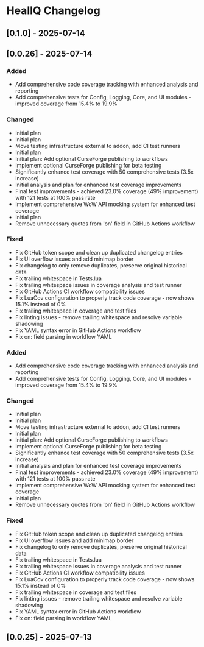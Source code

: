 # HealIQ Changelog

## [0.1.0] - 2025-07-14



## [0.0.26] - 2025-07-14

### Added
- Add comprehensive code coverage tracking with enhanced analysis and reporting
- Add comprehensive tests for Config, Logging, Core, and UI modules - improved coverage from 15.4% to 19.9%

### Changed
- Initial plan
- Initial plan
- Move testing infrastructure external to addon, add CI test runners
- Initial plan
- Initial plan: Add optional CurseForge publishing to workflows
- Implement optional CurseForge publishing for beta testing
- Significantly enhance test coverage with 50 comprehensive tests (3.5x increase)
- Initial analysis and plan for enhanced test coverage improvements
- Final test improvements - achieved 23.0% coverage (49% improvement) with 121 tests at 100% pass rate
- Implement comprehensive WoW API mocking system for enhanced test coverage
- Initial plan
- Remove unnecessary quotes from 'on' field in GitHub Actions workflow

### Fixed
- Fix GitHub token scope and clean up duplicated changelog entries
- Fix UI overflow issues and add minimap border
- Fix changelog to only remove duplicates, preserve original historical data
- Fix trailing whitespace in Tests.lua
- Fix trailing whitespace issues in coverage analysis and test runner
- Fix GitHub Actions CI workflow compatibility issues
- Fix LuaCov configuration to properly track code coverage - now shows 15.1% instead of 0%
- Fix trailing whitespace in coverage and test files
- Fix linting issues - remove trailing whitespace and resolve variable shadowing
- Fix YAML syntax error in GitHub Actions workflow
- Fix on: field parsing in workflow YAML

### Added
- Add comprehensive code coverage tracking with enhanced analysis and reporting
- Add comprehensive tests for Config, Logging, Core, and UI modules - improved coverage from 15.4% to 19.9%

### Changed
- Initial plan
- Initial plan
- Move testing infrastructure external to addon, add CI test runners
- Initial plan
- Initial plan: Add optional CurseForge publishing to workflows
- Implement optional CurseForge publishing for beta testing
- Significantly enhance test coverage with 50 comprehensive tests (3.5x increase)
- Initial analysis and plan for enhanced test coverage improvements
- Final test improvements - achieved 23.0% coverage (49% improvement) with 121 tests at 100% pass rate
- Implement comprehensive WoW API mocking system for enhanced test coverage
- Initial plan
- Remove unnecessary quotes from 'on' field in GitHub Actions workflow

### Fixed
- Fix GitHub token scope and clean up duplicated changelog entries
- Fix UI overflow issues and add minimap border
- Fix changelog to only remove duplicates, preserve original historical data
- Fix trailing whitespace in Tests.lua
- Fix trailing whitespace issues in coverage analysis and test runner
- Fix GitHub Actions CI workflow compatibility issues
- Fix LuaCov configuration to properly track code coverage - now shows 15.1% instead of 0%
- Fix trailing whitespace in coverage and test files
- Fix linting issues - remove trailing whitespace and resolve variable shadowing
- Fix YAML syntax error in GitHub Actions workflow
- Fix on: field parsing in workflow YAML

## [0.0.25] - 2025-07-13
